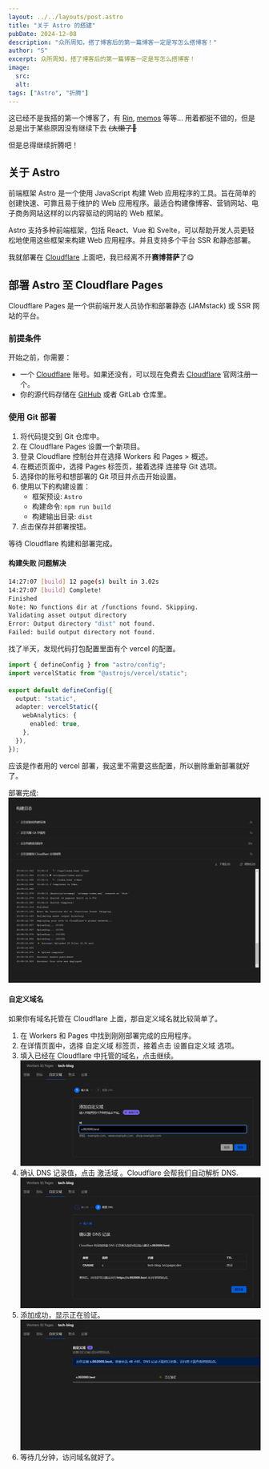 ```yaml
---
layout: ../../layouts/post.astro
title: "关于 Astro 的搭建"
pubDate: 2024-12-08
description: "众所周知，搭了博客后的第一篇博客一定是写怎么搭博客！"
author: "S"
excerpt: 众所周知，搭了博客后的第一篇博客一定是写怎么搭博客！
image:
  src:
  alt:
tags: ["Astro", "折腾"]
---
```


这已经不是我搭的第一个博客了，有 [Rin], [memos] 等等... 用着都挺不错的，但是总是出于某些原因没有继续下去 ~~(太懒了🤣~~

但是总得继续折腾吧！

## 关于 Astro

前端框架 Astro 是一个使用 JavaScript 构建 Web 应用程序的工具。旨在简单的创建快速、可靠且易于维护的 Web 应用程序。最适合构建像博客、营销网站、电子商务网站这样的以内容驱动的网站的 Web 框架。

Astro 支持多种前端框架，包括 React、Vue 和 Svelte，可以帮助开发人员更轻松地使用这些框架来构建 Web 应用程序。并且支持多个平台 SSR 和静态部署。

我就部署在 [Cloudflare] 上面吧，我已经离不开**赛博菩萨**了😋

## 部署 Astro 至 Cloudflare Pages

Cloudflare Pages 是一个供前端开发人员协作和部署静态 (JAMstack) 或 SSR 网站的平台。

### 前提条件

开始之前，你需要：

- 一个 [Cloudflare] 账号。如果还没有，可以现在免费去 [Cloudflare] 官网注册一个。
- 你的源代码存储在 [GitHub] 或者 GitLab 仓库里。

### 使用 Git 部署

1. 将代码提交到 Git 仓库中。
2. 在 Cloudflare Pages 设置一个新项目。
3. 登录 Cloudflare 控制台并在选择 Workers 和 Pages > 概述。
4. 在概述页面中，选择 Pages 标签页，接着选择 连接导 Git 选项。
5. 选择你的账号和想部署的 Git 项目并点击开始设置。
6. 使用以下的构建设置：
   - 框架预设: `Astro`
   - 构建命令: `npm run build`
   - 构建输出目录: `dist`
7. 点击保存并部署按钮。

等待 Cloudflare 构建和部署完成。

#### 构建失败 问题解决

```sh title="Cloudflare 错误信息" showLineNumbers {5-7}
14:27:07 [build] 12 page(s) built in 3.02s
14:27:07 [build] Complete!
Finished
Note: No functions dir at /functions found. Skipping.
Validating asset output directory
Error: Output directory "dist" not found.
Failed: build output directory not found.
```

找了半天，发现代码打包配置里面有个 vercel 的配置。

```ts title="astro.config.mjs" showLineNumbers {2,5-10}
import { defineConfig } from "astro/config";
import vercelStatic from "@astrojs/vercel/static";

export default defineConfig({
  output: "static",
  adapter: vercelStatic({
    webAnalytics: {
      enabled: true,
    },
  }),
});
```

应该是作者用的 vercel 部署，我这里不需要这些配置，所以删除重新部署就好了。

部署完成:
![部署完成](/src/images/Cloudflare.png "部署完成")

#### 自定义域名

如果你有域名托管在 Cloudflare 上面，那自定义域名就比较简单了。

1. 在 Workers 和 Pages 中找到刚刚部署完成的应用程序。
2. 在详情页面中，选择 自定义域 标签页，接着点击 设置自定义域 选项。
3. 填入已经在 Cloudflare 中托管的域名，点击继续。
  ![自定义域1](/src/images/zdyy1.png "自定义域1")
1. 确认 DNS 记录值，点击 激活域 。Cloudflare 会帮我们自动解析 DNS.
  ![自定义域2](/src/images/zdyy2.png "自定义域2")
1. 添加成功，显示正在验证。
  ![自定义域3](/src/images/zdyy3.png "自定义域3")
1. 等待几分钟，访问域名就好了。

[Rin]: https://github.com/openRin/Rin
[memos]: https://github.com/usememos/memos
[GitHub]: https://github.com
[Cloudflare]: https://cloudflare.com
